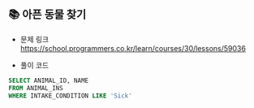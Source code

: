 ## 📚 아픈 동물 찾기
- 문제 링크
  <br /> https://school.programmers.co.kr/learn/courses/30/lessons/59036
  
- 풀이 코드
```sql
SELECT ANIMAL_ID, NAME
FROM ANIMAL_INS
WHERE INTAKE_CONDITION LIKE 'Sick'
``` 
